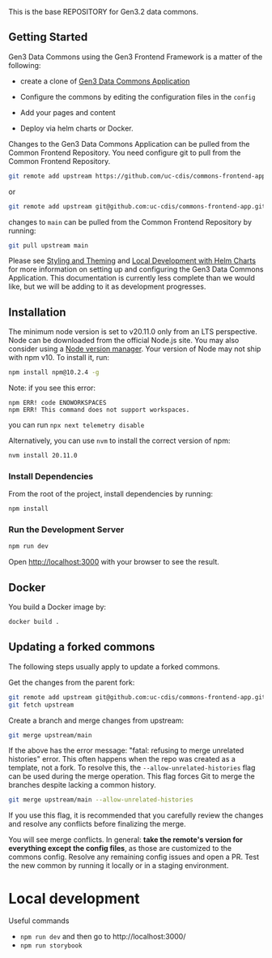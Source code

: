 

This is the base REPOSITORY for Gen3.2 data commons.


## Getting Started
Gen3 Data Commons using the Gen3 Frontend Framework is a matter of the following:

* create a clone of [Gen3 Data Commons Application](https://github.com/uc-cdis/commons-frontend-app/)  

* Configure the commons by editing the configuration files in the ```config```

* Add your pages and content

* Deploy via helm charts or Docker.

Changes to the Gen3 Data Commons Application can be pulled from the Common Frontend Repository. You need configure git to pull from the Common Frontend Repository.
```bash
git remote add upstream https://github.com/uc-cdis/commons-frontend-app.git
```
or
```bash
git remote add upstream git@github.com:uc-cdis/commons-frontend-app.git
```

changes to ```main``` can be pulled from the Common Frontend Repository by running:
```bash
git pull upstream main
```

Please see [Styling and Theming](https://github.com/uc-cdis/gen3-frontend-framework/blob/develop/docs/Local%20Development/Styling%20and%20Theming.md) and [Local Development with Helm Charts](https://github.com/uc-cdis/gen3-frontend-framework/blob/develop/docs/Local%20Development/Using%20Helm%20Charts/Local%20Development%20with%20Helm%20Charts.md)
for more information on setting up and configuring the Gen3 Data Commons Application.
This documentation is currently less complete than we would like, but we will be adding to it as development progresses.

## Installation

The minimum node version is set to v20.11.0 only from an LTS perspective.
Node can be downloaded from the official Node.js site. You may also consider using a [Node version manager](https://docs.npmjs.com/cli/v7/configuring-npm/install#using-a-node-version-manager-to-install-nodejs-and-npm).
Your version of Node may not ship with npm v10. To install it, run:

```bash
npm install npm@10.2.4 -g
```

Note: if you see this error:
```
npm ERR! code ENOWORKSPACES
npm ERR! This command does not support workspaces.
```
you can run ```npx next telemetry disable```

Alternatively, you can use `nvm` to install the correct version of npm:
```bash
nvm install 20.11.0
```

### Install Dependencies

From the root of the project, install dependencies by running:

```bash
npm install
```

### Run the Development Server

```bash
npm run dev
```

Open [http://localhost:3000](http://localhost:3000) with your browser to see the result.


## Docker

You build a Docker image by:

```bash
docker build .
```
## Updating a forked commons

The following steps usually apply to update a forked commons.

Get the changes from the parent fork:
```bash
git remote add upstream git@github.com:uc-cdis/commons-frontend-app.git
git fetch upstream
```
Create a branch and merge changes from upstream:
```bash
git merge upstream/main
```
If the above has the error message:  "fatal: refusing to merge unrelated histories" error.
This often happens when the repo was created as a template, not a fork.
To resolve this, the ```--allow-unrelated-histories``` flag can be used during the merge operation. This flag forces Git to merge the branches despite lacking a common history.
```bash
git merge upstream/main --allow-unrelated-histories
```
If you use this flag, it is recommended that you carefully review the changes and resolve any conflicts before finalizing the merge.

You will see merge conflicts. In general: **take the remote's version for everything except the config files**, as those are customized to the commons config. Resolve any remaining config issues and open a PR.
Test the new common by running it locally or in a staging environment.



# Local development

Useful commands

- `npm run dev` and then go to http://localhost:3000/
- `npm run storybook`
